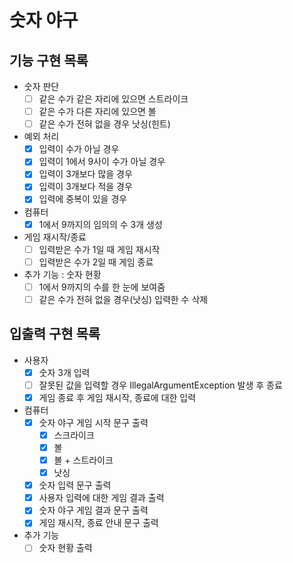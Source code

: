 # 숫자 야구

## 기능 구현 목록

- 숫자 판단
  - [ ] 같은 수가 같은 자리에 있으면 스트라이크
  - [ ] 같은 수가 다른 자리에 있으면 볼
  - [ ] 같은 수가 전혀 없을 경우 낫싱(힌트)
- 예외 처리
  - [x] 입력이 수가 아닐 경우
  - [x] 입력이 1에서 9사이 수가 아닐 경우
  - [x] 입력이 3개보다 많을 경우
  - [x] 입력이 3개보다 적을 경우
  - [x] 입력에 중복이 있을 경우
- 컴퓨터
  - [x] 1에서 9까지의 임의의 수 3개 생성
- 게임 재시작/종료
  - [ ] 입력받은 수가 1일 때 게임 재시작
  - [ ] 입력받은 수가 2일 때 게임 종료
- 추가 기능 : 숫자 현황
  - [ ] 1에서 9까지의 수를 한 눈에 보여줌
  - [ ] 같은 수가 전혀 없을 경우(낫싱) 입력한 수 삭제

## 입출력 구현 목록

- 사용자
  - [x] 숫자 3개 입력
  - [ ] 잘못된 값을 입력할 경우 IllegalArgumentException 발생 후 종료
  - [x] 게임 종료 후 게임 재시작, 종료에 대한 입력
- 컴퓨터
  - [x] 숫자 야구 게임 시작 문구 출력
    - [x] 스크라이크
    - [x] 볼
    - [x] 볼 + 스트라이크
    - [x] 낫싱
  - [x] 숫자 입력 문구 출력
  - [x] 사용자 입력에 대한 게임 결과 출력
  - [x] 숫자 야구 게임 결과 문구 출력
  - [x] 게임 재시작, 종료 안내 문구 출력
- 추가 기능
  - [ ] 숫자 현황 출력